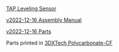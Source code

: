 [TAP Leveling Sensor](https://github.com/VoronDesign/Voron-Tap)

[v2022-12-16 Assembly Manual](./Assembly_Manual_Tap.pdf)

[v2022-12-16 Parts](./v2022-12-16/Parts/)

Parts printed in [3DXTech Polycarbonate-CF](https://www.3dxtech.com/products/carbonx-pc-cf-1) 